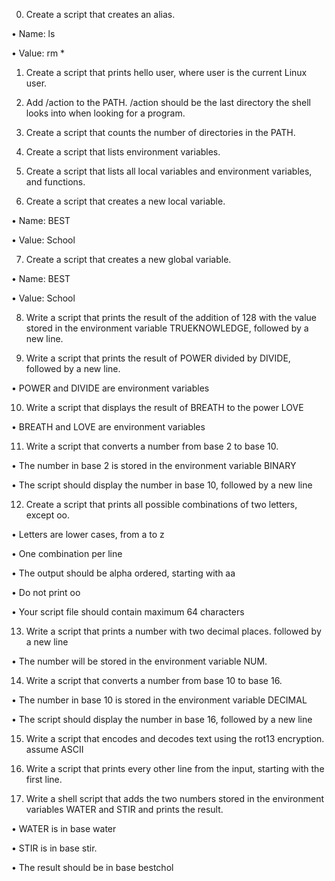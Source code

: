 0.	Create a script that creates an alias.

•	Name: ls

•	Value: rm *

1.	Create a script that prints hello user, where user is the current Linux user.

2.	Add /action to the PATH. /action should be the last directory the shell looks into when looking for a program.

3.	Create a script that counts the number of directories in the PATH.

4.	Create a script that lists environment variables.

5.	Create a script that lists all local variables and environment variables, and functions.

6.	Create a script that creates a new local variable.

•	Name: BEST

•	Value: School

7.	Create a script that creates a new global variable.

•	Name: BEST

•	Value: School

8.	Write a script that prints the result of the addition of 128 with the value stored in the environment variable TRUEKNOWLEDGE, followed by a new line.

9.	Write a script that prints the result of POWER divided by DIVIDE, followed by a new line.

•	POWER and DIVIDE are environment variables

10.	Write a script that displays the result of BREATH to the power LOVE

•	BREATH and LOVE are environment variables

11.	Write a script that converts a number from base 2 to base 10.

•	The number in base 2 is stored in the environment variable BINARY

•	The script should display the number in base 10, followed by a new line

12.	Create a script that prints all possible combinations of two letters, except oo.

•	Letters are lower cases, from a to z

•	One combination per line

•	The output should be alpha ordered, starting with aa

•	Do not print oo

•	Your script file should contain maximum 64 characters

13.	Write a script that prints a number with two decimal places. followed by a new line

•	The number will be stored in the environment variable NUM.

14.	Write a script that converts a number from base 10 to base 16.

•	The number in base 10 is stored in the environment variable DECIMAL

•	The script should display the number in base 16, followed by a new line

15.	Write a script that encodes and decodes text using the rot13 encryption. assume ASCII



16.	Write a script that prints every other line from the input, starting with the first line.

17.	Write a shell script that adds the two numbers stored in the environment variables WATER and STIR and prints the result.

•	WATER is in base water

•	STIR is in base stir.

•	The result should be in base bestchol


